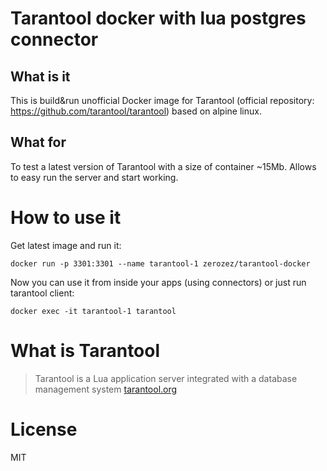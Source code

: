 # Tarantool docker with lua postgres connector

## What is it

This is build&run unofficial Docker image for Tarantool (official repository: https://github.com/tarantool/tarantool) based on 
alpine linux. 

## What for

To test a latest version of Tarantool with a size of container ~15Mb. Allows to easy run the server and start working.

# How to use it

Get latest image and run it:

    docker run -p 3301:3301 --name tarantool-1 zerozez/tarantool-docker

Now you can use it from inside your apps (using connectors) or just run tarantool client:

    docker exec -it tarantool-1 tarantool


# What is Tarantool
>   Tarantool is a Lua application server integrated with a database management system
[tarantool.org](http://tarantool.org/)

# License

MIT
